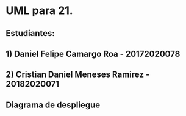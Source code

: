 # UML para 21.

## Estudiantes:

## 1) Daniel Felipe Camargo Roa - 20172020078
## 2) Cristian Daniel Meneses Ramirez - 20182020071

## Diagrama de despliegue
